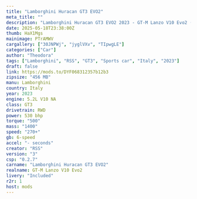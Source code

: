 ```yaml
---
title: "Lamborghini Huracan GT3 EVO2"
meta_title: ""
description: "Lamborghini Huracan GT3 EVO2 2023 - GT-M Lanzo V10 Evo2 (rss_gtm_lanzo_v10_evo2) by RSS"
date: 2025-05-18T23:38:00Z
thumb: HaX1Mgs
mainimage: PTrAMWV
cargallery: ["30JNPWj", "jyglVXv", "TIpwgLE"]
categories: ["Car"]
author: "Theodora"
tags: ["Lamborghini", "RSS", "GT3", "Sports car", "Italy", "2023"]
draft: false
link: https://mods.to/DYF068312357b12b3
zipsize: "456 MB"
manu: Lamborghini
country: Italy
year: 2023
engine: 5.2L V10 NA
class: GT3
drivetrain: RWD
power: 530 bhp 
torque: "500"
mass: "1400"
speed: "270+"
gb: 6-speed
accel: "- seconds"
creator: "RSS"
version: "3"
csp: "0.2.7"
carname: "Lamborghini Huracan GT3 EVO2"
realname: GT-M Lanzo V10 Evo2
livery: "Included"
r2r: 1
host: mods
---
```

